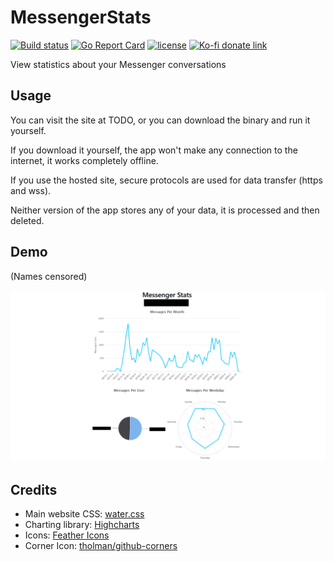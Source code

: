 # MessengerStats

[![Build status](https://github.com/psidex/MessengerStats/workflows/CI/badge.svg)](https://github.com/psidex/MessengerStats/actions)
[![Go Report Card](https://goreportcard.com/badge/github.com/psidex/MessengerStats)](https://goreportcard.com/report/github.com/psidex/MessengerStats)
[![license](https://img.shields.io/github/license/psidex/MessengerStats.svg)](./LICENSE)
[![Ko-fi donate link](https://img.shields.io/badge/Support%20Me-Ko--fi-orange.svg?style=flat&colorA=35383d)](https://ko-fi.com/M4M18XB1)

View statistics about your Messenger conversations

## Usage

You can visit the site at TODO, or you can download the binary and run it yourself.

If you download it yourself, the app won't make any connection to the internet, it works completely offline.

If you use the hosted site, secure protocols are used for data transfer (https and wss). 

Neither version of the app stores any of your data, it is processed and then deleted.

## Demo

(Names censored)

![demonstration image](demo.png)

## Credits

- Main website CSS: [water.css](https://watercss.kognise.dev/)
- Charting library: [Highcharts](https://www.highcharts.com/)
- Icons: [Feather Icons](https://feathericons.com/)
- Corner Icon: [tholman/github-corners](https://github.com/tholman/github-corners)
